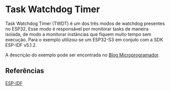# Task Watchdog Timer

Task Watchdog Timer (TWDT) é um dos três modos de watchdog presentes no ESP32. Esse modo é responsável por monitorar tasks de maneira isolada, de modo a monitorar instâncias que fiquem muito tempo sem execução. Para o exemplo utilizou-se um ESP32-S3 em conjuto com a SDK ESP-IDF v5.1.2.

A descrição do exemplo pode ser encontrada no [Blog Microprogramador](https://www.microprogramador.com.br/2024/01/task-watchdog-timer.html).

## Referências
[ESP-IDF](https://docs.espressif.com/projects/esp-idf/en/v5.1.2/esp32s3/api-reference/system/wdts.html)